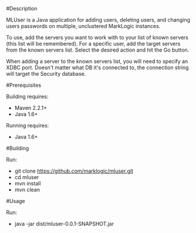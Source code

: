 #Description

MLUser is a Java application for adding users, deleting users, and changing 
users passwords on multiple, unclustered MarkLogic instances. 

To use, add the servers you want to work with to your list of known servers 
(this list will be remembered). For a specific user, add the target servers 
from the known servers list. Select the desired action and hit the Go button. 

When adding a server to the known servers list, you will need to specify an 
XDBC port. Doesn't matter what DB it's connected to, the connection string 
will target the Security database.

#Prerequisites

Building requires:

- Maven 2.2.1+
- Java 1.6+

Running requires:

- Java 1.6+

#Building

Run:

- git clone https://github.com/marklogic/mluser.git
- cd mluser
- mvn install
- mvn clean

#Usage

Run:

- java -jar dist/mluser-0.0.1-SNAPSHOT.jar
